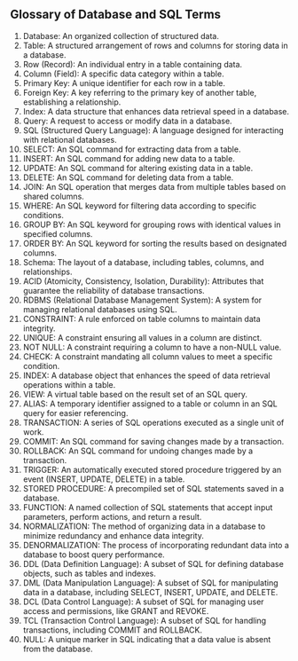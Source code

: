 ## Glossary of Database and SQL Terms

1. Database: An organized collection of structured data.
2. Table: A structured arrangement of rows and columns for storing data in a database.
3. Row (Record): An individual entry in a table containing data.
4. Column (Field): A specific data category within a table.
5. Primary Key: A unique identifier for each row in a table.
6. Foreign Key: A key referring to the primary key of another table, establishing a relationship.
7. Index: A data structure that enhances data retrieval speed in a database.
8. Query: A request to access or modify data in a database.
9. SQL (Structured Query Language): A language designed for interacting with relational databases.
10. SELECT: An SQL command for extracting data from a table.
11. INSERT: An SQL command for adding new data to a table.
12. UPDATE: An SQL command for altering existing data in a table.
13. DELETE: An SQL command for deleting data from a table.
14. JOIN: An SQL operation that merges data from multiple tables based on shared columns.
15. WHERE: An SQL keyword for filtering data according to specific conditions.
16. GROUP BY: An SQL keyword for grouping rows with identical values in specified columns.
17. ORDER BY: An SQL keyword for sorting the results based on designated columns.
18. Schema: The layout of a database, including tables, columns, and relationships.
19. ACID (Atomicity, Consistency, Isolation, Durability): Attributes that guarantee the reliability of database transactions.
20. RDBMS (Relational Database Management System): A system for managing relational databases using SQL.
21. CONSTRAINT: A rule enforced on table columns to maintain data integrity.
22. UNIQUE: A constraint ensuring all values in a column are distinct.
23. NOT NULL: A constraint requiring a column to have a non-NULL value.
24. CHECK: A constraint mandating all column values to meet a specific condition.
25. INDEX: A database object that enhances the speed of data retrieval operations within a table.
26. VIEW: A virtual table based on the result set of an SQL query.
27. ALIAS: A temporary identifier assigned to a table or column in an SQL query for easier referencing.
28. TRANSACTION: A series of SQL operations executed as a single unit of work.
29. COMMIT: An SQL command for saving changes made by a transaction.
30. ROLLBACK: An SQL command for undoing changes made by a transaction.
31. TRIGGER: An automatically executed stored procedure triggered by an event (INSERT, UPDATE, DELETE) in a table.
32. STORED PROCEDURE: A precompiled set of SQL statements saved in a database.
33. FUNCTION: A named collection of SQL statements that accept input parameters, perform actions, and return a result.
34. NORMALIZATION: The method of organizing data in a database to minimize redundancy and enhance data integrity.
35. DENORMALIZATION: The process of incorporating redundant data into a database to boost query performance.
36. DDL (Data Definition Language): A subset of SQL for defining database objects, such as tables and indexes.
37. DML (Data Manipulation Language): A subset of SQL for manipulating data in a database, including SELECT, INSERT, UPDATE, and DELETE.
38. DCL (Data Control Language): A subset of SQL for managing user access and permissions, like GRANT and REVOKE.
39. TCL (Transaction Control Language): A subset of SQL for handling transactions, including COMMIT and ROLLBACK.
40. NULL: A unique marker in SQL indicating that a data value is absent from the database.
